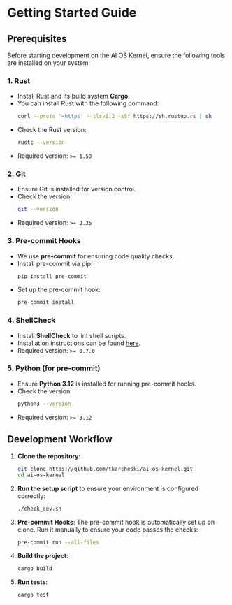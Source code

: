 # Getting Started Guide

## Prerequisites

Before starting development on the AI OS Kernel, ensure the following tools are installed on your system:

### 1. **Rust**
   - Install Rust and its build system **Cargo**.
   - You can install Rust with the following command:
     ```bash
     curl --proto '=https' --tlsv1.2 -sSf https://sh.rustup.rs | sh
     ```
   - Check the Rust version:
     ```bash
     rustc --version
     ```
   - Required version: `>= 1.50`

### 2. **Git**
   - Ensure Git is installed for version control.
   - Check the version:
     ```bash
     git --version
     ```
   - Required version: `>= 2.25`

### 3. **Pre-commit Hooks**
   - We use **pre-commit** for ensuring code quality checks.
   - Install pre-commit via pip:
     ```bash
     pip install pre-commit
     ```
   - Set up the pre-commit hook:
     ```bash
     pre-commit install
     ```

### 4. **ShellCheck**
   - Install **ShellCheck** to lint shell scripts.
   - Installation instructions can be found [here](https://www.shellcheck.net/).
   - Required version: `>= 0.7.0`

### 5. **Python (for pre-commit)**
   - Ensure **Python 3.12** is installed for running pre-commit hooks.
   - Check the version:
     ```bash
     python3 --version
     ```
   - Required version: `>= 3.12`

## Development Workflow

1. **Clone the repository:**
   ```bash
   git clone https://github.com/tkarcheski/ai-os-kernel.git
   cd ai-os-kernel
   ```

2. **Run the setup script** to ensure your environment is configured correctly:
   ```bash
   ./check_dev.sh
   ```

3. **Pre-commit Hooks**: The pre-commit hook is automatically set up on clone. Run it manually to ensure your code passes the checks:
   ```bash
   pre-commit run --all-files
   ```

4. **Build the project**:
   ```bash
   cargo build
   ```

5. **Run tests**:
   ```bash
   cargo test
   ```
```
